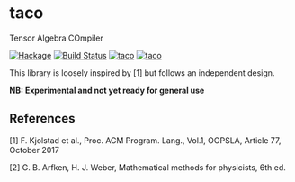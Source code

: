 # taco

Tensor Algebra COmpiler

[![Hackage](https://img.shields.io/hackage/v/taco.svg)](https://hackage.haskell.org/package/taco)  [![Build Status](https://travis-ci.org/ocramz/taco.png)](https://travis-ci.org/ocramz/taco)
[![taco](http://stackage.org/package/taco/badge/lts)](http://stackage.org/lts/package/taco)
[![taco](http://stackage.org/package/taco/badge/nightly)](http://stackage.org/nightly/package/taco)

This library is loosely inspired by [1] but follows an independent design.

**NB: Experimental and not yet ready for general use**




## References

[1] F. Kjolstad et al., Proc. ACM Program. Lang., Vol.1, OOPSLA, Article 77, October 2017

[2] G. B. Arfken, H. J. Weber, Mathematical methods for physicists, 6th ed.